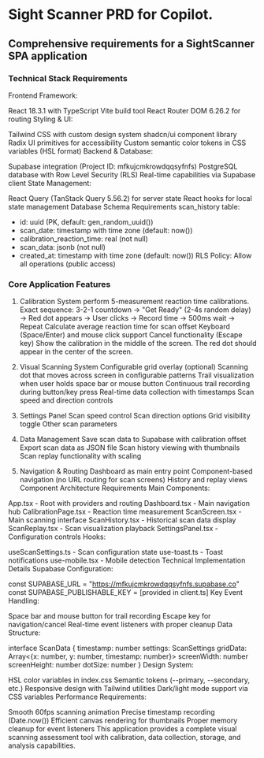 # Sight Scanner PRD for Copilot.

## Comprehensive requirements for a SightScanner SPA application

### Technical Stack Requirements
Frontend Framework:

React 18.3.1 with TypeScript
Vite build tool
React Router DOM 6.26.2 for routing
Styling & UI:

Tailwind CSS with custom design system
shadcn/ui component library
Radix UI primitives for accessibility
Custom semantic color tokens in CSS variables (HSL format)
Backend & Database:

Supabase integration (Project ID: mfkujcmkrowdqqsyfnfs)
PostgreSQL database with Row Level Security (RLS)
Real-time capabilities via Supabase client
State Management:

React Query (TanStack Query 5.56.2) for server state
React hooks for local state management
Database Schema Requirements
scan_history table:


- id: uuid (PK, default: gen_random_uuid())
- scan_date: timestamp with time zone (default: now())
- calibration_reaction_time: real (not null)
- scan_data: jsonb (not null)
- created_at: timestamp with time zone (default: now())
RLS Policy: Allow all operations (public access)

### Core Application Features
1. Calibration System
perform 5-measurement reaction time calibrations.
Exact sequence: 3-2-1 countdown → "Get Ready" (2-4s random delay) → Red dot appears → User clicks → Record time → 500ms wait → Repeat
Calculate average reaction time for scan offset
Keyboard (Space/Enter) and mouse click support
Cancel functionality (Escape key)
Show the calibration in the middle of the screen. The red dot should appear in the center of the screen.


2. Visual Scanning System
Configurable grid overlay (optional)
Scanning dot that moves across screen in configurable patterns
Trail visualization when user holds space bar or mouse button
Continuous trail recording during button/key press
Real-time data collection with timestamps
Scan speed and direction controls

3. Settings Panel
Scan speed control
Scan direction options
Grid visibility toggle
Other scan parameters

4. Data Management
Save scan data to Supabase with calibration offset
Export scan data as JSON file
Scan history viewing with thumbnails
Scan replay functionality with scaling

5. Navigation & Routing
Dashboard as main entry point
Component-based navigation (no URL routing for scan screens)
History and replay views
Component Architecture Requirements
Main Components:

App.tsx - Root with providers and routing
Dashboard.tsx - Main navigation hub
CalibrationPage.tsx - Reaction time measurement
ScanScreen.tsx - Main scanning interface
ScanHistory.tsx - Historical scan data display
ScanReplay.tsx - Scan visualization playback
SettingsPanel.tsx - Configuration controls
Hooks:

useScanSettings.ts - Scan configuration state
use-toast.ts - Toast notifications
use-mobile.tsx - Mobile detection
Technical Implementation Details
Supabase Configuration:


const SUPABASE_URL = "https://mfkujcmkrowdqqsyfnfs.supabase.co"
const SUPABASE_PUBLISHABLE_KEY = [provided in client.ts]
Key Event Handling:

Space bar and mouse button for trail recording
Escape key for navigation/cancel
Real-time event listeners with proper cleanup
Data Structure:


interface ScanData {
  timestamp: number
  settings: ScanSettings
  gridData: Array<{x: number, y: number, timestamp: number}>
  screenWidth: number
  screenHeight: number
  dotSize: number
}
Design System:

HSL color variables in index.css
Semantic tokens (--primary, --secondary, etc.)
Responsive design with Tailwind utilities
Dark/light mode support via CSS variables
Performance Requirements:

Smooth 60fps scanning animation
Precise timestamp recording (Date.now())
Efficient canvas rendering for thumbnails
Proper memory cleanup for event listeners
This application provides a complete visual scanning assessment tool with calibration, data collection, storage, and analysis capabilities.